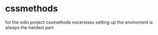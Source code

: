 # cssmethods
for the odin project cssmethods excersises
setting up the enviroment is always the hardest part

